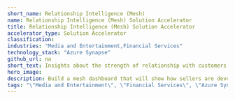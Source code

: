 ```yaml
---
short_name: Relationship Intelligence (Mesh)
name: Relationship Intelligence (Mesh) Solution Accelerator
title: Relationship Intelligence (Mesh) Solution Accelerator
accelerator_type: Solution Accelerator
classification: 
industries: "Media and Entertainment,Financial Services"
technology_stack: "Azure Synapse"
github_url: na
short_text: Insights about the strength of relationship with customers and their key contacts.
hero_image: 
description: Build a mesh dashboard that will show how sellers are developing relationships with high priority customers and actions to take to improve the connectivity scores.
tags: "\"Media and Entertainment\", \"Financial Services\", \"Azure Synapse\", \"Solution Accelerator\""
---
```

